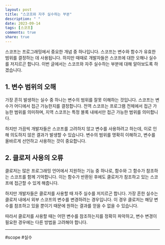 ```yaml
---
layout: post
title: "스코프와 자주 실수하는 부분"
description: " "
date: 2023-09-14
tags: [스코프]
comments: true
share: true
---
```


스코프는 프로그래밍에서 중요한 개념 중 하나입니다. 스코프는 변수와 함수가 유효한 범위를 결정하는 데 사용됩니다. 하지만 때때로 개발자들은 스코프에 대한 오해나 실수를 저지르곤 합니다. 이번 글에서는 스코프와 자주 실수하는 부분에 대해 알아보도록 하겠습니다.

## 1. 변수 범위의 오해

가장 흔히 발생하는 실수 중 하나는 변수의 범위를 잘못 이해하는 것입니다. 스코프는 변수가 어디에서 접근 가능한지를 결정합니다. 전역 스코프는 프로그램 전체에서 접근 가능한 범위를 의미하며, 지역 스코프는 특정 블록 내에서만 접근 가능한 범위를 의미합니다.

하지만 가끔씩 개발자들은 스코프를 고려하지 않고 변수를 사용하려고 하는데, 이로 인해 의도하지 않은 결과가 발생할 수 있습니다. 변수의 범위를 명확히 이해하고, 변수를 올바르게 선언하고 사용하는 것이 중요합니다.

## 2. 클로저 사용의 오류

클로저는 많은 프로그래밍 언어에서 지원하는 기능 중 하나로, 함수와 그 함수가 참조하는 스코프를 함께 기억합니다. 이는 함수가 반환된 후에도 클로저가 참조하고 있는 스코프에 접근할 수 있게 해줍니다.

하지만 개발자들은 클로저를 사용할 때 자주 실수를 저지르곤 합니다. 가장 흔한 실수는 클로저 내에서 외부 스코프의 변수를 변경하려는 경우입니다. 이 경우 클로저는 해당 변수를 참조하고 있을 뿐이기 때문에 원하는 결과를 얻을 수 없을 수 있습니다.

따라서 클로저를 사용할 때는 어떤 변수를 참조하는지를 정확히 파악하고, 변수 변경이 필요한 경우에는 다른 방법을 고려해야 합니다.

---

#scope #실수
